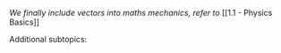 *We finally include vectors into maths mechanics, refer to* [[1.1 - Physics Basics]]

Additional subtopics:
```folder-index-content
```